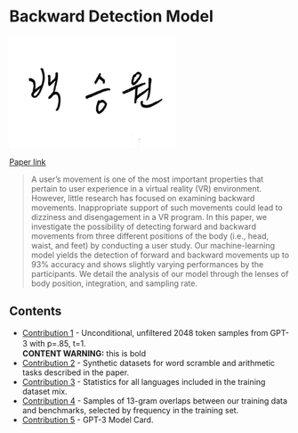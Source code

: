 # Backward Detection Model 

<img src="./img/Seungwon_sig.jpg" width="300" height="200">

[Paper link](https://dl.acm.org/doi/abs/10.1145/3415264.3425469)

> A user’s movement is one of the most important properties that pertain to user experience in a virtual reality (VR) environment. However, little research has focused on examining backward movements. Inappropriate support of such movements could lead to dizziness and disengagement in a VR program. In this paper, we investigate the possibility of detecting forward and backward movements from three different positions of the body (i.e., head, waist, and feet) by conducting a user study. Our machine-learning model yields the detection of forward and backward movements up to 93% accuracy and shows slightly varying performances by the participants. We detail the analysis of our model through the lenses of body position, integration, and sampling rate.

## Contents
- [Contribution 1]() - Unconditional, unfiltered 2048 token samples from GPT-3 with p=.85, t=1.&#12288;  
**CONTENT WARNING:** this is bold
- [Contribution 2]() - Synthetic datasets for word scramble and arithmetic tasks described in the paper.
- [Contribution 3]() - Statistics for all languages included in the training dataset mix.
- [Contribution 4]() - Samples of 13-gram overlaps between our training data and benchmarks, selected by frequency in the training set.
- [Contribution 5]() - GPT-3 Model Card.
